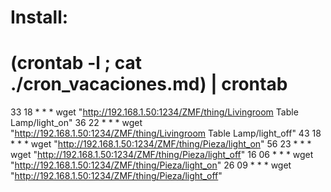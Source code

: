 # Install:
# (crontab -l ; cat ./cron_vacaciones.md) | crontab

33 18 * * * wget "http://192.168.1.50:1234/ZMF/thing/Livingroom Table Lamp/light_on"
36 22 * * * wget "http://192.168.1.50:1234/ZMF/thing/Livingroom Table Lamp/light_off"
43 18 * * * wget "http://192.168.1.50:1234/ZMF/thing/Pieza/light_on"
56 23 * * * wget "http://192.168.1.50:1234/ZMF/thing/Pieza/light_off"
16 06 * * * wget "http://192.168.1.50:1234/ZMF/thing/Pieza/light_on"
26 09 * * * wget "http://192.168.1.50:1234/ZMF/thing/Pieza/light_off"



